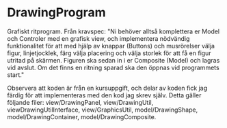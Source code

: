 # DrawingProgram

Grafiskt ritprogram. Från kravspec: "Ni behöver alltså komplettera er Model och Controler med en grafisk view, och implementera nödvändig funktionalitet för att med hjälp av knappar (Buttons) och musrörelser välja figur, linjetjocklek, färg välja placering och välja storlek för att få en figur utritad på skärmen. Figuren ska sedan in i er Composite (Model) och lagras vid avslut. Om det finns en ritning sparad ska den öppnas vid programmets start."

Observera att koden är från en kursuppgift, och delar av koden fick jag färdig för att implementeras med den kod jag skrev själv.
Detta gäller följande filer: view/DrawingPanel, view/DrawingUtil, viewDrawingUtilInterface, view/GraphicsUtil, model/DrawingShape, model/DrawingContainer, model/DrawingComposite.


